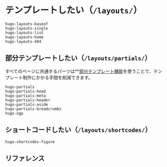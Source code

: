 # テンプレートしたい（`/layouts/`）

```{toctree}
hugo-layouts-baseof
hugo-layouts-single
hugo-layouts-list
hugo-layouts-home
hugo-layouts-404
```

## 部分テンプレートしたい（`/layouts/partials/`）

すべてのページに共通するパーツは**[部分テンプレート機能](https://gohugo.io/templates/partials/)を使うことで、テンプレート制作にかかる手間を削減できます。

```{toctree}
hugo-partials
hugo-partials-head
hugo-partials-meta
hugo-partials-header
hugo-partials-aside
hugo-partials-breadcrumbs
hugo-ogp
```

## ショートコードしたい（`/layouts/shortcodes/`）

```{toctree}
hugo-shortcodes-figure
```

## リファレンス
